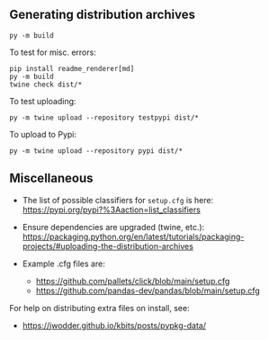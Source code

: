 ## Generating distribution archives

```
py -m build
```

To test for misc. errors:


```
pip install readme_renderer[md]
py -m build
twine check dist/*
```


To test uploading:

```
py -m twine upload --repository testpypi dist/*
```


To upload to Pypi:

```
py -m twine upload --repository pypi dist/*
```


## Miscellaneous

- The list of possible classifiers for `setup.cfg` is here: https://pypi.org/pypi?%3Aaction=list_classifiers
- Ensure dependencies are upgraded (twine, etc.): https://packaging.python.org/en/latest/tutorials/packaging-projects/#uploading-the-distribution-archives


- Example .cfg files are:
	- https://github.com/pallets/click/blob/main/setup.cfg
	- https://github.com/pandas-dev/pandas/blob/main/setup.cfg

For help on distributing extra files on install, see:

- https://jwodder.github.io/kbits/posts/pypkg-data/
